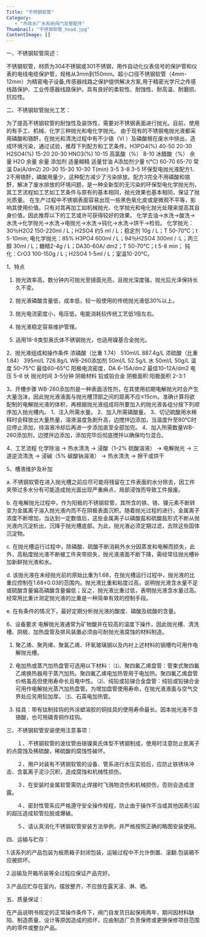 ```yaml
---
Title: "不锈钢软管"
Category:
   - "市政水厂水系统阀门及管配件"
Thumbnail: "不锈钢软管_head.jpg"
ContentImage: []
---
```

一、不锈钢软管简述：

不锈钢软管，材质为304不锈钢或301不锈钢，用作自动化仪表信号的保护管和仪表的电线电缆保护管，规格从3mm到150mm。超小口径不锈钢软管（4mm-12mm）为精密电子设备,传感器线路之保护提供解决方案,用于精密光学尺之传感线路保护、工业传感器线路保护。具有良好的柔软性、耐蚀性、耐高温、耐磨损、抗拉性。

二、不锈钢软管抛光工艺：

为了提高不锈钢软管的耐蚀性及装饰性，需要对不锈钢表面进行抛光。目前，使用的有手工、机械、化学三种抛光和电化学抛光。 由于现有的不锈钢电抛光液都采用磷酸和铬酐，在抛光和清洗过程中有不少铬（Ⅵ ）及磷酸根在废水中排出，造成环境污染，通过试验，推荐下列配方和工艺条件。H3PO4(%) 40-50 20-30 H2SO4(%) 15-20 20-30 HNO3(%) 10-15 高氯酸（%） 8-10 冰醋酸（%） 余量 H2O 余量 余量 添加剂 适量糊精 适量甘油 A添加剂少量 t(℃) 60-70 65-70 常温 Da(A/dm2) 20-30 15-30 10-30 T(min) 3-5 3-8 3-5 环保型电抛光液配方1、2不用铬酐，磷酸用量少，这种配方减少了污染排放。配方3完全不用磷酸和铬酐，解决了废水排放的环境问题，是一种全新型的无污染的环保型电化学抛光剂，其工艺流程如工艺如工艺条件与原有的基本相同，抛光效果也基本相同，保证了抛光质量。 在生产过程中不锈钢表面容易出现一些黑色氧化皮或是微观不平等，影响其使用价值。只有对其再加工如机械抛光、化学抛光和电化抛光处理来提高其自身价值，因此推荐以下的工艺或许可获得较好的效果。 化学去油→水洗→酸洗→水洗→化学抛光→水洗→电抛光→水洗→钝化→水洗→烘干→检验。 化学抛光：30％H2O2 150-220ml / L；H2SO4 约5 ml / L；稳定剂 10g / L；T 50-70℃；t 5-10min; 电化学抛光：85% H3PO4 600ml / L；94％H2SO4 300ml / :L；丙三醇 30ml / L；糖精2-4g / L；DA30-60A/ dm2；T 50-70℃；t 5-8 min； 钝化：CrO3 100-150g / L；H2SO4 1-5ml / L；室温10-20℃。

1、特点

1) 抛光效率高，数分钟内可抛光至镜面光亮，且抛光深度强，抛光后光泽保持长久不变。

2) 抛光液磷酸含量低，成本低，较一般使用的传统抛光液低30%以上。

3) 抛光电流密度小，电压低，电能消耗较传统工艺低1倍左右。

4) 抛光液稳定容易维护管理。

5) 适用18-8类型奥氏体不锈钢抛光，也适用镍基合金抛光。

2、抛光液组成和操作条件 浓磷酸（比重 1.74） 510ml/L 887.4g/L 浓硫酸（比重1.84） 395ml/L 726.8g/L WB-260添加剂 50ml/L 52.5g/L 水 50ml/L 50g/L 温度 50–75℃ 最佳60–65℃ 阳极电流密度，DA 6–15A/dm2 最佳10–12A/dm2 电压 5–8 伏 抛光时间 3–5分钟 阴极材料 铅或铅合金 阴极面积∶阳极面积 2–3∶1

3、开槽步骤 WB-260添加剂是一种表面活性剂，在其使用初期电解抛光时会产生大量泡沫，因此抛光液液面与抛光槽顶部之间的距离不应≤15cm。准确计算将欲配制的电解抛光液的体积，再根据抛光液组成将所要加入的抛光液各组分按下列顺序加入抛光槽内。 1、注入所需水量。 2、加入所需磷酸量。 3、切记硫酸用水稀释时会释放出大量热量，溶液温度急剧升高，边搅拌边添加，当温度升至80℃时应停止添加，待溶液冷却后再进一步添加直至全部加完。 4、加入所需数量WB-260添加剂，边搅拌边添加，添加完毕后彻底搅拌以确保均匀混合。

4、工艺流程 化学除油 → 热水清洗 → 浸酸（1–2% 硫酸溶液） → 电解抛光 → 三道逆流清洗 → 浸碱（5% 碳酸钠溶液） → 热水清洗 → 擦干或烘干

5、槽液维护及补加

a. 不锈钢软管在进入抛光槽之前应尽可能将残留在工件表面的水分除去，因工件夹带过多水分有可能造成抛光面出现严重麻点，局部浸蚀而导致工件报废。

b. 在电解抛光过程中，作为阳极的不锈钢软管，其所含的铁、铬、镍元素不断转变为金属离子溶入抛光液内而不在阴极表面沉积。随着抛光过程的进行，金属离子浓度不断增加，当达到一定数值后，这些金属离子以磷酸盐和硫酸盐形式不断从抛光液内沉淀析出，沉降于抛光槽底部。为此，抛光液必须定期过滤，去除这些固体沉淀物。

c. 在抛光槽运行过程中，除磷酸、硫酸不断消耗外水分因蒸发和电解而损失，此外，高粘度抛光液不断被工件夹带损失，抛光液液面不断下降，需经常往抛光槽补加新鲜抛光液和水。

d. 该抛光液在未经抛光前的原始比重为1.68，在抛光槽运行过程中，抛光液的比重应控制在1.68±0.03的范围内。抛光液比重和粘度过高，说明抛光液含水量不足或硫酸含量偏高磷酸含量偏低；反之，抛光液比重过低，表明抛光液含水量过高。经常用比重计测定抛光液的比重是一种简单有效的控制手段。

e. 在有条件的情况下，最好定期分析抛光液的酸度、磷酸及硫酸的含量。

6、设备要求 电解抛光液通常为矿物酸并在较高的温度下操作，因此抛光槽、清洗槽、阴极、加热盘管及排风装置必须由可耐抛光液腐蚀的材料制造。

1) 聚乙烯、聚丙烯、聚氯乙烯、环氧玻璃钢以及内衬上述材料的钢槽均可用作电解抛光槽。

2) 电加热或蒸汽加热盘管可选用以下材料： ⑴、聚四氟乙烯盘管：管束式聚四氟乙烯换热器用于蒸汽加热。聚四氟乙烯电加热管用于电加热。聚四氟乙烯盘管价格虽高但使用寿命长且电中性。 ⑵、纯铅或铅锑合金盘管：纯铅或铅锑合金可用作电解抛光蒸汽加热盘管。为增加盘管使用寿命，在抛光液液面与空气交界处应另用铅加厚。 ⑶、石英电加热管。

3) 挂具：带有钛制挂钩的外涂塑溶胶的铜挂具的使用寿命最长。因本抛光液不含铬酸，也可用磷青铜作挂钩。

三、不锈钢软管安装使用注意事项：

　　１、不锈钢软管的波纹管由铬镍奥氏体型不锈钢制成，使用时注意防止氮离子的点腐蚀及稀硫酸，稀硫酸的腐蚀性破坏。

　　２、用户对装有不锈钢软管的设备、管系进行水压实验后，应防止铁锈块冲击、含氯离子泥沙沉积，造成腐蚀和机械性损伤。

　　３、在安装时金属软管需防止焊接时飞溅物烫伤和机械损伤，否则会造成泄露。

　　４、密封性管系应严格遵守安全操作规程，防止由于操作不当或其他因素引起的超压造成软管拉脱或爆破。

　　５、请认真消化不锈钢软管安装方法举例，并严格按照正确的略图安装使用。

四、运输与贮存：

1.该系列的产品包装为板质箱子封闭包装，运输过程中不允许倒置、滚翻.包装箱不应被损坏。

2.运输及开箱吊装等全过程应保证产品完好。

3.产品应贮存在室内，摆放整齐，不应放在露天浸、淋、晒。

五、质量保证：

在产品说明书规定的正常操作条件下，阀门自发货日起保用两年，期间因材料缺陷、制造质量、设计等原因造成的损坏，应由制造厂负责保修或更换保修项目范围内的零件或整台产品。


